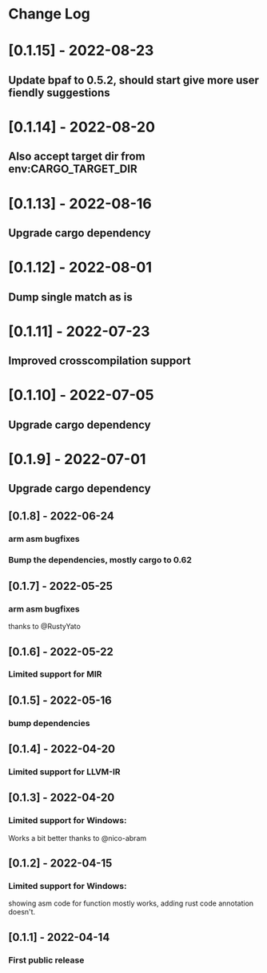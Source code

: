 # Change Log

# [0.1.15] - 2022-08-23
## Update bpaf to 0.5.2, should start give more user fiendly suggestions

# [0.1.14] - 2022-08-20
## Also accept target dir from env:CARGO_TARGET_DIR

# [0.1.13] - 2022-08-16
## Upgrade cargo dependency

# [0.1.12] - 2022-08-01
## Dump single match as is

# [0.1.11] - 2022-07-23
## Improved crosscompilation support

# [0.1.10] - 2022-07-05
## Upgrade cargo dependency

# [0.1.9] - 2022-07-01
## Upgrade cargo dependency

## [0.1.8] - 2022-06-24
### arm asm bugfixes
### Bump the dependencies, mostly cargo to 0.62

## [0.1.7] - 2022-05-25
### arm asm bugfixes
thanks to @RustyYato

## [0.1.6] - 2022-05-22
### Limited support for MIR

## [0.1.5] - 2022-05-16
### bump dependencies

## [0.1.4] - 2022-04-20
### Limited support for LLVM-IR

## [0.1.3] - 2022-04-20
### Limited support for Windows:
Works a bit better thanks to @nico-abram

## [0.1.2] - 2022-04-15
### Limited support for Windows:
showing asm code for function mostly works, adding rust code annotation doesn't.

## [0.1.1] - 2022-04-14
### First public release

